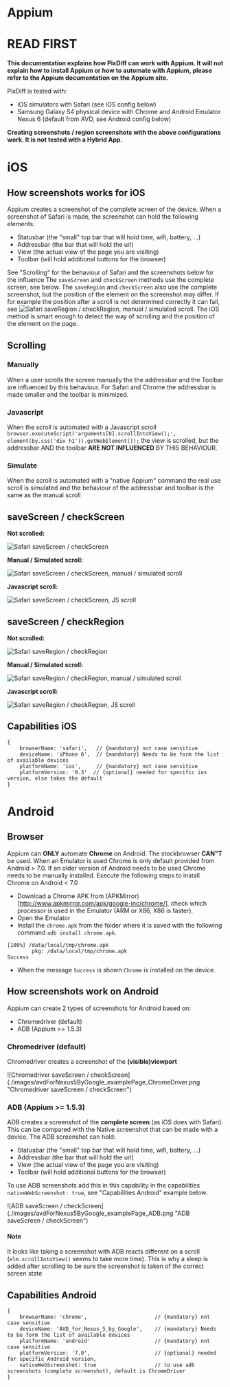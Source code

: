 Appium
==========
# READ FIRST
**This documentation explains how PixDiff can work with Appium. It will not explain how to install Appium or how to automate with Appium, please refer to the Appium documentation on the Appium site.**

PixDiff is tested with: 

* iOS simulators with Safari (see iOS config below)
* Samsung Galaxy S4 physical device with Chrome and Android Emulator Nexus 6 (default from AVD, see Android config below)

**Creating screenshots / region screenshots with the above configurations work. It is not tested with a Hybrid App.**
 
 
# iOS
## How screenshots works for iOS
Appium creates a screenshot of the complete screen of the device. When a screenshot of Safari is made, the screenshot can hold the following elements:

* Statusbar (the "small" top bar that will hold time, wifi, battery, ...)
* Addressbar (the bar that will hold the url)
* View (the actual view of the page you are visiting)
* Toolbar (will hold additional buttons for the browser)

See "Scrolling" for the behaviour of Safari and the screenshots below for the influence
The `saveScreen` and `checkScreen` methods use the complete screen, see below. 
The `saveRegion` and `checkScreen` also use the complete screenshot, but the position of the element on the screenshot may differ.
If for example the position after a scroll is not determined correctly it can fail, see ![Safari saveRegion / checkRegion, manual / simulated scroll](./images/scrolledPageRegion-safari-375x667-manual-fail.png "Safari saveRegion / checkRegion, Failed scroll").
The iOS method is smart enough to detect the way of scrolling and the position of the element on the page.

## Scrolling
### Manually
When a user scrolls the screen manually the the addressbar and the Toolbar are influenced by this behaviour. For Safari and Chrome the addressbar is made smaller and the toolbar is minimized.
### Javascript
When the scroll is automated with a Javascript scroll `browser.executeScript('arguments[0].scrollIntoView();', element(by.css('div h1')).getWebElement());` the view is scrolled, but the addressbar AND the toolbar **ARE NOT INFLUENCED** BY THIS BEHAVIOUR.
### Simulate
When the scroll is automated with a "native Appium" command the real use scroll is simulated and the behaviour of the addressbar and toolbar is the same as the manual scroll

## saveScreen / checkScreen
**Not scrolled:** 

![Safari saveScreen / checkScreen](./images/TEST_appium_iPhone_6_dpr_2_375-667.png "Safari saveScreen / checkScreen")

**Manual / Simulated scroll:** 

![Safari saveScreen / checkScreen, manual / simulated scroll](./images/scrolledPage-safari-375x667-manual.png "Safari saveScreen / checkScreen, manual / simulated scroll")

**Javascript scroll:** 

![Safari saveScreen / checkScreen,  JS scroll](./images/scrolledPage-safari-375x667.png "Safari saveScreen / checkScreen,  JS scroll")

## saveScreen / checkRegion
**Not scrolled:** 

![Safari saveRegion / checkRegion](./images/scrolledPageRegion-safari-375x667.png "Safari saveRegion / checkRegion")

**Manual / Simulated scroll:** 

![Safari saveRegion / checkRegion, manual / simulated scroll](./images/scrolledPageRegion-safari-375x667-manual-scroll.png "Safari saveRegion / checkRegion, manual / simulated scroll")

**Javascript scroll:** 

![Safari saveRegion / checkRegion,  JS scroll](./images/scrolledPageRegion-safari-375x667-JS-scroll.png "Safari saveRegion / checkRegion,  JS scroll")

## Capabilities iOS

```
{
    browserName: 'safari',   // {mandatory} not case sensitive
    deviceName: 'iPhone 6',  // {mandatory} Needs to be form the list of available devices
    platformName: 'ios',     // {mandatory} not case sensitive
    platformVersion: '9.3'  // {optional} needed for specific ios version, else takes the default
}
```
# Android
## Browser
Appium can **ONLY** automate **Chrome** on Android. The stockbrowser **CAN"T** be used. When an Emulator is used Chrome is only default provided from Android > 7.0.
If an older version of Android needs to be used Chrome needs to be manually installed. Execute the following steps to install Chrome on Android < 7.0

* Download a Chrome APK from (APKMirror)[http://www.apkmirror.com/apk/google-inc/chrome/], check which processor is used in the Emulator (ARM or X86, X86 is faster).
* Open the Emulator
* Install the `chrome.apk` from the folder where it is saved with the following command `adb install chrome.apk`. 

`````
[100%] /data/local/tmp/chrome.apk
       	pkg: /data/local/tmp/chrome.apk
Success
`````

* When the message `Success` is shown `Chrome` is installed on the device.



## How screenshots work on Android
Appium can create 2 types of screenshots for Android based on:
- Chromedriver (default)
- ADB (Appium >= 1.5.3)

### Chromedriver (default)
Chromedriver creates a screenshot of the **(visible)viewport**

![Chromedriver saveScreen / checkScreen] (./images/avdForNexus5ByGoogle_examplePage_ChromeDriver.png "Chromedriver saveScreen / checkScreen") 

### ADB (Appium >= 1.5.3)
ADB creates a screenshot of the **complete screen** (as iOS does with Safari).
This can be compared with the Native screenshot that can be made with a device. The ADB screenshot can hold:
* Statusbar (the "small" top bar that will hold time, wifi, battery, ...)
* Addressbar (the bar that will hold the url)
* View (the actual view of the page you are visiting)
* Toolbar (will hold additional buttons for the browser) 

To use ADB screenshots add this in this capability in the capabilities `nativeWebScreenshot: true`, see "Capabilities Android" example below.

![ADB saveScreen / checkScreen] (./images/avdForNexus5ByGoogle_examplePage_ADB.png "ADB saveScreen / checkScreen") 

#### Note
It looks like taking a screenshot with ADB reacts different on a scroll (`elm.scrollIntoView()` seems to take more time). This is why a sleep is added after scrolling to be sure the screenshot is taken of the correct screen state

## Capabilities Android

```
{
    browserName: 'chrome',                      // {mandatory} not case sensitive
    deviceName: 'AVD_for_Nexus_5_by_Google',    // {mandatory} Needs to be form the list of available devices
    platformName: 'android'                     // {mandatory} not case sensitive
    platformVersion: '7.0',                     // {optional} needed for specific Android version,
    nativeWebScreenshot: true                   // to use adb screenshots (complete screenshot), default is ChromeDriver
}
```